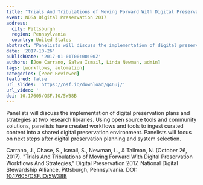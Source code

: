 ```yaml
---
title: "Trials And Tribulations of Moving Forward With Digital Preservation Workflows And Strategies"
event: NDSA Digital Preservation 2017
address:
  city: Pittsburgh
  region: Pennsylvania
  country: United States
abstract: "Panelists will discuss the implementation of digital preservation plans and strategies at two research libraries. Using open source tools and community solutions, panelists have created workflows and tools to ingest curated content into a shared digital preservation environment. Panelists will focus on next steps after digital preservation planning and system selection."
date: '2017-10-26'
publishDate: '2017-01-01T00:00:00Z'
authors: [Joe Carrano, Salwa Ismail, Linda Newman, admin]
tags: [workflows, automation]
categories: [Peer Reviewed]
featured: false
url_slides: 'https://osf.io/download/g46uj/'
url_video: ''
doi: 10.17605/OSF.IO/5W38B
---
```

Panelists will discuss the implementation of digital preservation plans and strategies at two research libraries. Using open source tools and community solutions, panelists have created workflows and tools to ingest curated content into a shared digital preservation environment. Panelists will focus on next steps after digital preservation planning and system selection.

Carrano, J., Chase, S., Ismail, S., Newman, L., & Tallman, N. (October 26, 2017). "Trials And Tribulations of Moving Forward With Digital Preservation Workflows And Strategies," Digital Preservation 2017, National Digital Stewardship Alliance, Pittsburgh, Pennsylvania. DOI: [10.17605/OSF.IO/5W38B](https://doi.org/10.17605/OSF.IO/5W38B)